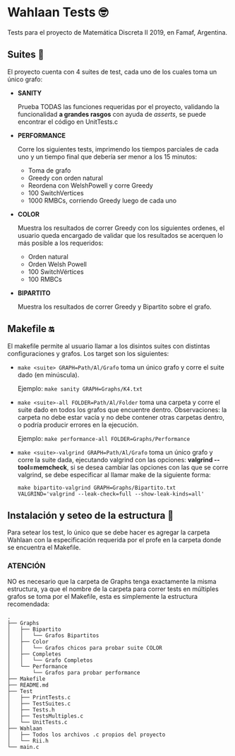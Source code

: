 # Wahlaan Tests 🤓
Tests para el proyecto de Matemática Discreta II 2019, en Famaf, Argentina.

## Suites 🙈
El proyecto cuenta con 4 suites de test, cada uno de los cuales toma un único grafo:

- **SANITY**
	
	Prueba TODAS las funciones requeridas por el proyecto, validando la funcionalidad **a grandes rasgos** con ayuda de *asserts*, se puede encontrar el código en UnitTests.c
	
- **PERFORMANCE**

	Corre los siguientes tests, imprimendo los tiempos parciales de cada uno y un tiempo final que debería ser menor a los 15 minutos:
	
	- Toma de grafo
	- Greedy con orden natural
	- Reordena con WelshPowell y corre Greedy
	- 100 SwitchVertices
	- 1000 RMBCs, corriendo Greedy luego de cada uno

- **COLOR**

	Muestra los resultados de correr Greedy con los siguientes ordenes, el usuario queda encargado de validar que los resultados se acerquen lo más posible a los requeridos:
	
	- Orden natural
	- Orden Welsh Powell
	- 100 SwitchVértices
	- 100 RMBCs

- **BIPARTITO**

	Muestra los resultados de correr Greedy y Bipartito sobre el grafo.
	
	
## Makefile 🔛
El makefile permite al usuario llamar a los disintos suites con distintas configuraciones y grafos.
Los target son los siguientes:

- `make <suite> GRAPH=Path/Al/Grafo` toma un único grafo y corre el suite dado (en minúscula). 

	Ejemplo: `make sanity GRAPH=Graphs/K4.txt`
	
- `make <suite>-all FOLDER=Path/Al/Folder` toma una carpeta y corre el suite dado en todos los grafos que encuentre dentro. Observaciones: la carpeta no debe estar vacía y no debe contener otras carpetas dentro, o podría producir errores en la ejecución.

	Ejemplo: `make performance-all FOLDER=Graphs/Performance`
	
- `make <suite>-valgrind GRAPH=Path/Al/Grafo` toma un único grafo y corre la suite dada, ejecutando valgrind con las opciones: **valgrind --tool=memcheck**, si se desea cambiar las opciones con las que se corre valgrind, se debe especificar al llamar make de la siguiente forma:
	
	`make bipartito-valgrind GRAPH=Graphs/Bipartito.txt VALGRIND='valgrind --leak-check=full --show-leak-kinds=all'`
	
## Instalación y seteo de la estructura 🔧
Para setear los test, lo único que se debe hacer es agregar la carpeta Wahlaan con la especificación requerida por el profe en la carpeta donde se encuentra el Makefile.

### ATENCIÓN
NO es necesario que la carpeta de Graphs tenga exactamente la misma estructura, ya que el nombre de la carpeta para correr tests en múltiples grafos se toma por el Makefile, esta es simplemente la estructura recomendada:

```
.
├── Graphs
│   ├── Bipartito
│   │   └── Grafos Bipartitos
│   ├── Color
│   │   └── Grafos chicos para probar suite COLOR
│   ├── Completes
│   │   └── Grafo Completos
│   └── Performance
│       └── Grafos para probar performance
├── Makefile
├── README.md
├── Test
│   ├── PrintTests.c
│   ├── TestSuites.c
│   ├── Tests.h
│   ├── TestsMultiples.c
│   └── UnitTests.c
├── Wahlaan
│   ├── Todos los archivos .c propios del proyecto
│   └── Rii.h
└── main.c
```


